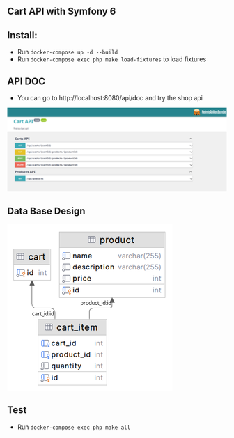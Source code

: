 ## Cart API with Symfony 6 

## Install:
* Run `docker-compose up -d --build`
* Run `docker-compose exec php make load-fixtures` to load fixtures

## API DOC
* You can go to http://localhost:8080/api/doc and try the shop api  

![api doc_img](doc/img/api_doc.png)


## Data Base Design

![db_design_img](doc/img/db_design.png)

## Test
* Run `docker-compose exec php make all`
